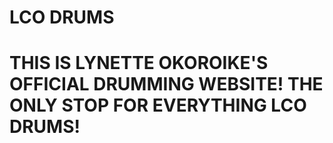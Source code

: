 # LCO DRUMS
# THIS IS LYNETTE OKOROIKE'S OFFICIAL DRUMMING WEBSITE! THE ONLY STOP FOR EVERYTHING LCO DRUMS!